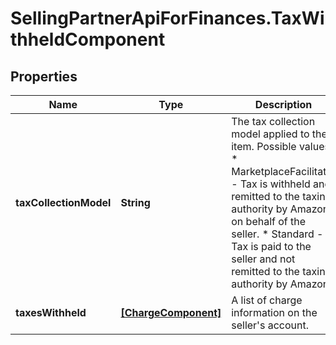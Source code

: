 # SellingPartnerApiForFinances.TaxWithheldComponent

## Properties

Name | Type | Description | Notes
------------ | ------------- | ------------- | -------------
**taxCollectionModel** | **String** | The tax collection model applied to the item.  Possible values:  * MarketplaceFacilitator - Tax is withheld and remitted to the taxing authority by Amazon on behalf of the seller.  * Standard - Tax is paid to the seller and not remitted to the taxing authority by Amazon. | [optional] 
**taxesWithheld** | [**[ChargeComponent]**](ChargeComponent.md) | A list of charge information on the seller&#39;s account. | [optional] 


